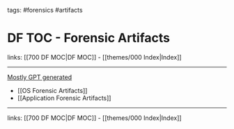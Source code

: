 tags: #forensics #artifacts

# DF TOC - Forensic Artifacts

links: [[700 DF MOC|DF MOC]] - [[themes/000 Index|Index]]

---
[Mostly GPT generated](https://chatgpt.com/g/g-Kk6yZmkRr-contextual-forensics-helper)

* [[OS Forensic Artifacts]]
* [[Application Forensic Artifacts]]

---
links: [[700 DF MOC|DF MOC]] - [[themes/000 Index|Index]]